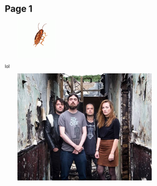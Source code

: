# Page 1

<figure><img src=".gitbook/assets/dancing_cockroach.gif" alt=""><figcaption></figcaption></figure>
lol
<figure><img src=".gitbook/bands/images.jpeg" alt=""><figcaption></figcaption></figure>
